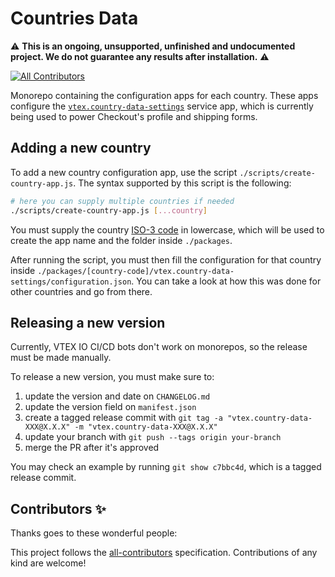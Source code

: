 # Countries Data

⚠️ **This is an ongoing, unsupported, unfinished and undocumented project. We do not guarantee any results after installation.** ⚠️

<!-- DOCS-IGNORE:start -->
<!-- ALL-CONTRIBUTORS-BADGE:START - Do not remove or modify this section -->
[![All Contributors](https://img.shields.io/badge/all_contributors-0-orange.svg?style=flat-square)](#contributors-)
<!-- ALL-CONTRIBUTORS-BADGE:END -->
<!-- DOCS-IGNORE:end -->

Monorepo containing the configuration apps for each country. These apps configure
the [`vtex.country-data-settings`](https://github.com/vtex-apps/country-data-settings) service app,
which is currently being used to power Checkout's profile and shipping forms.

## Adding a new country

To add a new country configuration app, use the script `./scripts/create-country-app.js`. The syntax
supported by this script is the following:

```sh
# here you can supply multiple countries if needed
./scripts/create-country-app.js [...country]
```

You must supply the country [ISO-3 code](https://en.wikipedia.org/wiki/ISO_3166-1_alpha-3) in lowercase,
which will be used to create the app name and the folder inside `./packages`.

After running the script, you must then fill the configuration for that country inside
`./packages/[country-code]/vtex.country-data-settings/configuration.json`. You can take a look
at how this was done for other countries and go from there.

## Releasing a new version

Currently, VTEX IO CI/CD bots don't work on monorepos, so the release must be made manually.

To release a new version, you must make sure to:

1. update the version and date on `CHANGELOG.md`
2. update the version field on `manifest.json`
3. create a tagged release commit with `git tag -a "vtex.country-data-XXX@X.X.X" -m "vtex.country-data-XXX@X.X.X"`
4. update your branch with `git push --tags origin your-branch`
5. merge the PR after it's approved

You may check an example by running `git show c7bbc4d`, which is a tagged release commit.

<!-- DOCS-IGNORE:start -->

## Contributors ✨

Thanks goes to these wonderful people:

<!-- ALL-CONTRIBUTORS-LIST:START - Do not remove or modify this section -->
<!-- prettier-ignore-start -->
<!-- markdownlint-disable -->
<!-- markdownlint-enable -->
<!-- prettier-ignore-end -->
<!-- ALL-CONTRIBUTORS-LIST:END -->

This project follows the [all-contributors](https://github.com/all-contributors/all-contributors) specification. Contributions of any kind are welcome!

<!-- DOCS-IGNORE:end -->
